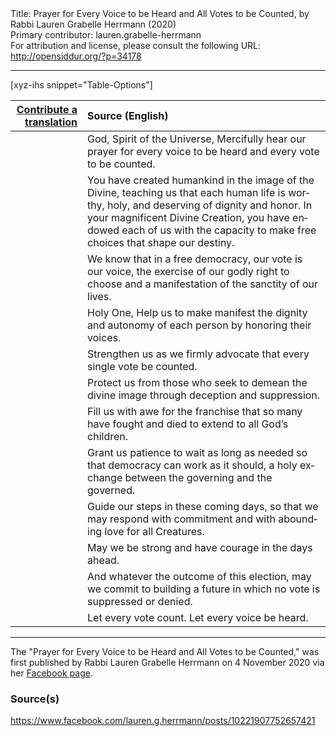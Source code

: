 <html>
<head></head>
<body>
Title: Prayer for Every Voice to be Heard and All Votes to be Counted, by Rabbi Lauren Grabelle Herrmann (2020)<br />
Primary contributor: lauren.grabelle-herrmann<br />
For attribution and license, please consult the following URL: <a href="http://opensiddur.org/?p=34178">http://opensiddur.org/?p=34178</a>
<p />
<hr />

[xyz-ihs snippet="Table-Options"]<table style="margin-left: auto; margin-right: auto;" class="draggable">
<thead><tr><th id="x" style="text-align: right;"><a href="/translate/" target="_blank" rel="noopener">Contribute a translation</a></th><th style="text-align: left;">Source (English)</th></tr></thead>
<tbody>
<tr><td style="vertical-align:top;">
<div class="liturgy" lang="he">

</span></div></td>
 
<td style="vertical-align:top;">
<div class="english" lang="en">
God, Spirit of the Universe,
Mercifully hear our prayer 
for every voice to be heard 
and every vote to be counted.
</div></td></tr>


<tr><td style="vertical-align:top;">
<div class="liturgy" lang="he">

</span></div></td>
 
<td style="vertical-align:top;">
<div class="english" lang="en">
You have created humankind 
in the image of the Divine, 
teaching us that each human life is worthy, 
holy, 
and deserving of dignity and honor. 
In your magnificent Divine Creation, 
you have endowed each of us 
with the capacity to make free choices 
that shape our destiny.
</div></td></tr>


<tr><td style="vertical-align:top;">
<div class="liturgy" lang="he">

</span></div></td>
 
<td style="vertical-align:top;">
<div class="english" lang="en">
We know that in a free democracy, 
our vote is our voice, 
the exercise of our godly right to choose 
and a manifestation of the sanctity of our lives.
</div></td></tr>


<tr><td style="vertical-align:top;">
<div class="liturgy" lang="he">

</span></div></td>
 
<td style="vertical-align:top;">
<div class="english" lang="en">
Holy One,
Help us to make manifest 
the dignity and autonomy 
of each person 
by honoring their voices.
</div></td></tr>


<tr><td style="vertical-align:top;">
<div class="liturgy" lang="he">

</span></div></td>
 
<td style="vertical-align:top;">
<div class="english" lang="en">
Strengthen us 
as we firmly advocate 
that every single vote be counted.
</div></td></tr>


<tr><td style="vertical-align:top;">
<div class="liturgy" lang="he">

</span></div></td>
 
<td style="vertical-align:top;">
<div class="english" lang="en">
Protect us 
from those who seek to demean the divine image 
through deception and suppression.
</div></td></tr>


<tr><td style="vertical-align:top;">
<div class="liturgy" lang="he">

</span></div></td>
 
<td style="vertical-align:top;">
<div class="english" lang="en">
Fill us with awe 
for the franchise that so many have fought 
and died 
to extend to all God’s children.
</div></td></tr>


<tr><td style="vertical-align:top;">
<div class="liturgy" lang="he">

</span></div></td>
 
<td style="vertical-align:top;">
<div class="english" lang="en">
Grant us patience 
to wait as long as needed 
so that democracy can work as it should, 
a holy exchange between the governing 
and the governed.
</div></td></tr>


<tr><td style="vertical-align:top;">
<div class="liturgy" lang="he">

</span></div></td>
 
<td style="vertical-align:top;">
<div class="english" lang="en">
Guide our steps in these coming days, 
so that we may respond with commitment 
and with abounding love for all Creatures.
</div></td></tr>


<tr><td style="vertical-align:top;">
<div class="liturgy" lang="he">

</span></div></td>
 
<td style="vertical-align:top;">
<div class="english" lang="en">
May we be strong and have courage in the days ahead.
</div></td></tr>


<tr><td style="vertical-align:top;">
<div class="liturgy" lang="he">

</span></div></td>
 
<td style="vertical-align:top;">
<div class="english" lang="en">
And whatever the outcome of this election, 
may we commit to building a future 
in which no vote is suppressed or denied.
</div></td></tr>


<tr><td style="vertical-align:top;">
<div class="liturgy" lang="he">

</span></div></td>
 
<td style="vertical-align:top;">
<div class="english" lang="en">
Let every vote count.
Let every voice be heard.
</div></td></tr>
</tbody></table>

<hr />

The "Prayer for Every Voice to be Heard and All Votes to be Counted," was first published by Rabbi Lauren Grabelle Herrmann on 4 November 2020 via her <a href="https://www.facebook.com/lauren.g.herrmann/posts/10221907752657421">Facebook page</a>.

<h3>Source(s)</h3>

https://www.facebook.com/lauren.g.herrmann/posts/10221907752657421
</body>
</html>